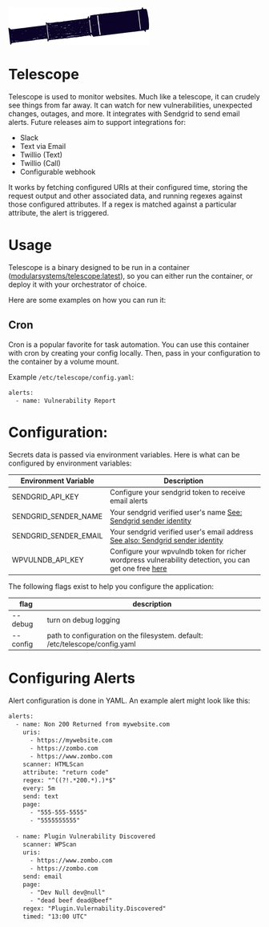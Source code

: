 ![](./telescope.png)

Telescope
===

Telescope is used to monitor websites. Much like a telescope, it can crudely see things from far away. It can watch for new vulnerabilities, unexpected changes, outages, and more. It integrates with Sendgrid to send email alerts. Future releases aim to support integrations for:

- Slack
- Text via Email
- Twillio (Text)
- Twillio (Call)
- Configurable webhook

It works by fetching configured URIs at their configured time, storing the request output and other associated data, and running regexes against those configured attributes.
If a regex is matched against a particular attribute, the alert is triggered.

# Usage

Telescope is a binary designed to be run in a container ([modularsystems/telescope:latest](https://hub.docker.com/r/modularsystems/telescope)), so you can either run the container, or deploy it with your orchestrator of choice.

Here are some examples on how you can run it:

## Cron

Cron is a popular favorite for task automation. You can use this container with cron by creating your config locally. Then, pass in your configuration to the container by a volume mount.

Example `/etc/telescope/config.yaml`:
```
alerts:
  - name: Vulnerability Report

```



# Configuration:

Secrets data is passed via environment variables. Here is what can be configured by environment variables:

|Environment Variable|Description|
|-|-|
|SENDGRID_API_KEY|Configure your sendgrid token to receive email alerts|
|SENDGRID_SENDER_NAME|Your sendgrid verified user's name [See: Sendgrid sender identity](https://sendgrid.com/docs/for-developers/sending-email/sender-identity/)|
|SENDGRID_SENDER_EMAIL|Your sendgrid verified user's email address  [See also: Sendgrid sender identity](https://sendgrid.com/docs/for-developers/sending-email/sender-identity/)|
|WPVULNDB_API_KEY|Configure your wpvulndb token for richer wordpress vulnerability detection, you can get one free [here](https://wpvulndb.com/users/sign_up)|

The following flags exist to help you configure the application:

|flag|description|
|-|-|
|--debug|turn on debug logging|
|--config|path to configuration on the filesystem. default: /etc/telescope/config.yaml|

# Configuring Alerts

Alert configuration is done in YAML. An example alert might look like this:
```
alerts:
  - name: Non 200 Returned from mywebsite.com
    uris:
      - https://mywebsite.com
      - https://zombo.com
      - https://www.zombo.com
    scanner: HTMLScan
    attribute: "return code"
    regex: "^((?!.*200.*).)*$"
    every: 5m
    send: text
    page:
      - "555-555-5555"
      - "5555555555"

  - name: Plugin Vulnerability Discovered
    scanner: WPScan
    uris:
      - https://www.zombo.com
      - https://zombo.com
    send: email
    page:
      - "Dev Null dev@null"
      - "dead beef dead@beef"
    regex: "Plugin.Vulernability.Discovered"
    timed: "13:00 UTC"
```
